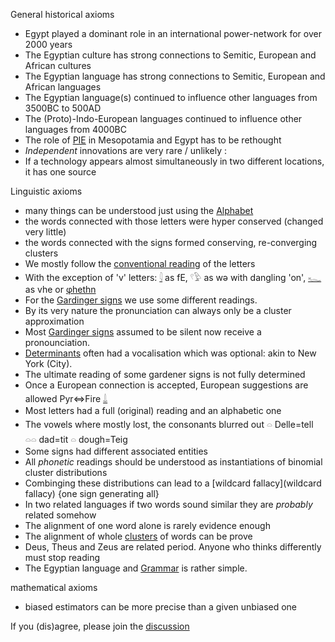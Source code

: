 General historical axioms  

* Egypt played a dominant role in an international power-network for over 2000 years  
* The Egyptian culture has strong connections to Semitic, European and African cultures  
* The Egyptian language has strong connections to Semitic, European and African languages  
* The Egyptian language(s) continued to influence other languages from 3500BC to 500AD  
* The (Proto)-Indo-European languages continued to influence other languages from 4000BC  
* The role of [PIE](PIE) in Mesopotamia and Egypt has to be rethought  
* *Independent* innovations are very rare / unlikely :  
* If a technology appears almost simultaneously in two different locations, it has one source  

Linguistic axioms  

* many things can be understood just using the [Alphabet](Alphabet)  
* the words connected with those letters were hyper conserved (changed very little)  
* the words connected with the signs formed conserving, re-converging clusters  
* We mostly follow the [conventional reading](https://en.wikipedia.org/wiki/Transliteration_of_Ancient_Egyptian#Table_of_transliteration_schemes) of the letters  
* With the exception of 'v' letters:  [𓇋](𓇋) as fE, 𓍢𓅱 as wə with dangling 'on', [𓆑](𓆑) as vhe or [φhethn](wildcard-fallacy)  
* For the [Gardinger signs](Gardinger-signs) we use some different readings.  
* By its very nature the pronunciation can always only be a cluster approximation  
* Most [Gardinger signs](Gardinger-signs) assumed to be silent now receive a pronounciation.  
* [Determinants](Determinants) often had a vocalisation which was optional: akin to New York (City).  
* The ultimate reading of some gardener signs is not fully determined  
* Once a European connection is accepted, European suggestions are allowed Pyr⇔Fire [𓍑](𓍑)  
* Most letters had a full (original) reading and an alphabetic one  
* The vowels where mostly lost, the consonants blurred out 𓏏 Delle=tell 𓏏𓏏 dad=tit 𓏏 dough=Teig  
* Some signs had different associated entities  
* All *phonetic* readings should be understood as instantiations of binomial cluster distributions  
* Combinging these distributions can lead to a [wildcard fallacy](wildcard fallacy) {one sign generating all}  
* In two related languages if two words sound similar they are *probably* related somehow  
* The alignment of one word alone is rarely evidence enough  
* The alignment of whole [clusters](mutual-evidence) of words can be prove  
* Deus, Theus and Zeus are related period. Anyone who thinks differently must stop reading  
* The Egyptian language and [Grammar](Grammar) is rather simple.  

mathematical axioms  
* biased estimators can be more precise than a given unbiased one  

If you (dis)agree, please join the [discussion](https://github.com/pannous/hieros/issues/3)  